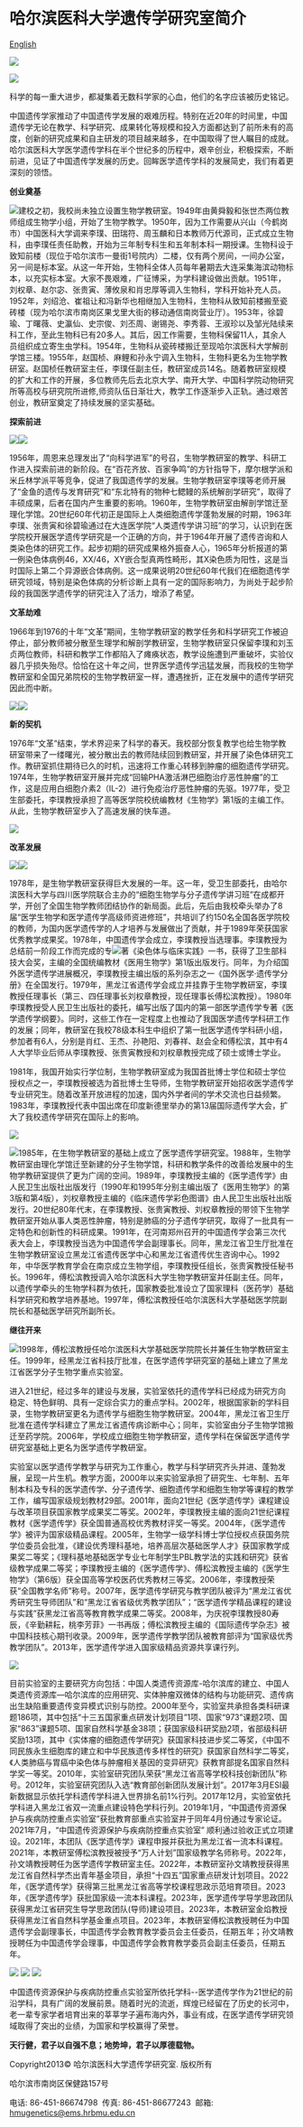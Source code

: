 # 哈尔滨医科大学遗传学研究室简介

[English](English/Home.htm)

![](dfiles/22077/image/banner_intro.jpg)

![](dfiles/22077/image/bg_mid_intro.jpg)

科学的每一重大进步，都凝集着无数科学家的心血，他们的名字应该被历史铭记。

中国遗传学家推动了中国遗传学发展的艰难历程。特别在近20年的时间里，中国遗传学无论在教学、科学研究、成果转化等规模和投入方面都达到了前所未有的高度，创新的研究成果和自主研发的项目越来越多，在中国取得了世人瞩目的成就。哈尔滨医科大学医学遗传学科在半个世纪多的历程中，艰辛创业，积极探索，不断前进，见证了中国遗传学发展的历史。回眸医学遗传学科的发展简史，我们有着更深刻的领悟。

**创业奠基**

![](/__local/F/AA/75/559EC5572C63FC76B714B7FBC68_BC1FF369_3A7FF.png)建校之初，我校尚未独立设置生物学教研室。1949年由黄舜毅和张世杰两位教师组成生物学小组，开始了生物学教学。1950年，因为工作需要从兴山（今鹤岗市）中国医科大学调来李璞、田瑞符、周玉麟和日本教师万代源司，正式成立生物科，由李璞任责任助教，开始为三年制专科生和五年制本科一期授课。生物科设于致知前楼（现位于哈尔滨市一曼街1号院内）二楼，仅有两个房间，一间办公室，另一间是标本室。从这一年开始，生物科全体人员每年暑期去大连采集海滨动物标本，以充实标本室。大家不畏艰难，广征博采，为学科建设做出贡献。1951年，刘权章、赵尔宓、张贵寅、薄攸泉和肖忠厚等调入生物科，学科开始补充人员。1952年，刘绍沧、崔祖让和冯新华也相继加入生物科，生物科从致知前楼搬至瓷砖楼（现为哈尔滨市南岗区果戈里大街的移动通信南岗营业厅）。1953年，徐碧瑜、丁曙薇、史瀛仙、史宗俊、刘丕周、谢锡尧、李秀蓉、王淑珍以及邹光陆续来科工作，至此生物科已有20多人。其后，因工作需要，生物科保留11人，其余人员组织成立寄生虫学科。1954年，生物科从瓷砖楼搬迁至现哈尔滨医科大学解剖学馆三楼。1955年，赵国桢、麻鲤和孙永宁调入生物科，生物科更名为生物学教研室。赵国桢任教研室主任，李璞任副主任，教研室成员14名。随着教研室规模的扩大和工作的开展，多位教师先后去北京大学、南开大学、中国科学院动物研究所等高校与研究院所进修,师资队伍日渐壮大，教学工作逐渐步入正轨。通过艰苦创业，教研室奠定了持续发展的坚实基础。

**探索前进**

![](/__local/3/2B/35/D0214CE58057031931C90725290_F765D31C_378BF.png)![](/__local/A/C2/3C/18EDC4D6870D196CB484239AD52_D4A8E878_3A7AC.png)

1956年，周恩来总理发出了“向科学进军”的号召，生物学教研室的教学、科研工作进入探索前进的新阶段。在“百花齐放、百家争鸣”的方针指导下，摩尔根学派和米丘林学派平等竞争，促进了我国遗传学的发展。生物学教研室李璞等老师开展了“金鱼的遗传与发育研究”和“东北特有的物种七鳃鳗的系统解剖学研究”，取得了丰硕成果，后者在国内产生重要的影响。1960年，生物学教研室由解剖学馆迁至理化学馆。20世纪60年代初正是国际上人类细胞遗传学蓬勃发展的时期，1963年李璞、张贵寅和徐碧瑜通过在大连医学院“人类遗传学讲习班”的学习，认识到在医学院校开展医学遗传学研究是一个正确的方向，并于1964年开展了遗传咨询和人类染色体的研究工作。起步初期的研究成果格外振奋人心，1965年分析报道的第一例染色体病例46，XX/46，XY嵌合型真两性畸形，其X染色质为阳性，这是当时国际上第二个异源嵌合体病例。这一成果说明20世纪60年代我们在细胞遗传学研究领域，特别是染色体病的分析诊断上具有一定的国际影响力，为尚处于起步阶段的我国医学遗传学的研究注入了活力，增添了希望。

**文革劫难**

1966年到1976的十年“文革”期间，生物学教研室的教学任务和科学研究工作被迫停止，部分教师被分散至生理学和解剖学教研室，生物学教研室只保留李璞和刘玉贞两位教师，科研和教学工作都陷入了瘫痪状态，教学设施遭到严重破坏，实验仪器几乎损失殆尽。恰恰在这十年之间，世界医学遗传学迅猛发展，而我校的生物学教研室和全国兄弟院校的生物学教研室一样，遭遇挫折，正在发展中的遗传学研究因此而中断。

![](/__local/1/E9/54/57841A7C311A59C34EAA371A23A_D3AF5171_30FF8.png)![](/__local/C/DB/31/7C7C667F32125D21290EA41E927_BB8BFBDA_115E0.jpg)

**新的契机**

1976年“文革”结束，学术界迎来了科学的春天。我校部分恢复教学也给生物学教研室带来了一缕曙光，被分散出去的教师陆续回到教研室，并开展了染色体研究工作。教研室抓住期待已久的时机，迅速将工作重心转移到肿瘤的细胞遗传学研究。1974年，生物学教研室开展并完成“回输PHA激活淋巴细胞治疗恶性肿瘤”的工作，这是应用白细胞介素2（IL-2）进行免疫治疗恶性肿瘤的先驱。1977年，受卫生部委托，李璞教授承担了高等医学院校统编教材《生物学》第1版的主编工作。从此，生物学教研室步入了高速发展的快车道。

![](/__local/3/A0/90/5F02CD76BF75C6D6554096138BE_3D92886B_2DE15.jpg)

**改革发展**

![](/__local/5/78/72/CAAF587E8ACB70E853A1CFE082F_AAFB71BA_6FEB.jpg)![](/__local/E/ED/8B/56FA5D959C8F111BD977E113D10_034E0E15_9369.jpg)

1978年，是生物学教研室获得巨大发展的一年。这一年，受卫生部委托，由哈尔滨医科大学与四川医学院联合主办的“细胞生物学与分子遗传学讲习班”在成都开学，开创了全国生物学教师团结协作的新局面。此后，先后由我校牵头举办了8届“医学生物学和医学遗传学高级师资进修班”，共培训了约150名全国各医学院校的教师，为国内医学遗传学的人才培养与发展做出了贡献，并于1989年荣获国家优秀教学成果奖。1978年，中国遗传学会成立，李璞教授当选理事。李璞教授为总结前一阶段工作而完成的专![](/__local/1/59/A1/4AC0DBCA588F5113B715EE8965F_28EE739A_12BF2.jpg)著《染色体与临床实践》一书，获得了卫生部科技大会奖，主编的全国统编教材《医用生物学》第1版出版发行。同年，为介绍国外医学遗传学进展概况，李璞教授主编出版的系列杂志之一《国外医学·遗传学分册》在全国发行。1979年，黑龙江省遗传学会成立并挂靠于生物学教研室，李璞教授任理事长（第三、四任理事长刘权章教授，现任理事长傅松滨教授）。1980年李璞教授受人民卫生出版社的委托，编写出版了国内的第一部医学遗传学专著《医学遗传学纲要》。同时，这些工作在一定程度上也推动了我国医学遗传学科研工作的发展；同年，教研室在我校78级本科生中组织了第一批医学遗传学科研小组，参加者有6人，分别是肖红、王杰、孙艳阳、刘春祥、赵会全和傅松滨，其中有4人大学毕业后师从李璞教授、张贵寅教授和刘权章教授完成了硕士或博士学业。

1981年，我国开始实行学位制，生物学教研室成为我国首批博士学位和硕士学位授权点之一，李璞教授被选为首批博士生导师，生物学教研室开始招收医学遗传学专业研究生。随着改革开放进程的加速，国内外学者间的学术交流也日益频繁。1983年，李璞教授代表中国出席在印度新德里举办的第13届国际遗传学大会，扩大了我校遗传学研究在国际上的影响。

![](/__local/4/4B/BA/F4BC5EBB20265A8B84EEB404F32_045E5C55_21CD9.jpg)

![](/__local/2/FC/C0/2A4740189702E3034CCD82FBF3A_C1528DD4_BE88.jpg)1985年，在生物学教研室的基础上成立了医学遗传学研究室。1988年，生物学教研室由理化学馆迁至新建的分子生物学馆，科研和教学条件的改善给发展中的生物学教研室提供了更为广阔的空间。1989年，李璞教授主编的《医学遗传学》由人民卫生出版社出版发行（1990年和1995年分别主编出版了《医用生物学》的第3版和第4版），刘权章教授主编的《临床遗传学彩色图谱》由人民卫生出版社出版发行。20世纪80年代末，在李璞教授、张贵寅教授、刘权章教授的带领下生物学教研室开始从事人类恶性肿瘤，特别是肺癌的分子遗传学研究，取得了一批具有一定特色和创新性的科研成果。1991年，在河南郑州召开的中国遗传学会第三次代表大会上，李璞教授当选为中国遗传学会副理事长。同年，黑龙江省卫生厅批准在生物学教研室设立黑龙江省遗传医学中心和黑龙江省遗传优生咨询中心。1992年，中华医学教育学会在南京成立生物学组，李璞教授任组长，张贵寅教授任秘书长。1996年，傅松滨教授调入哈尔滨医科大学生物学教研室并任副主任。同年，以遗传学牵头的生物学科群为依托，国家教委批准设立了国家理科（医药学）基础科学研究和教学培养基地。1997年，傅松滨教授任哈尔滨医科大学基础医学院副院长和基础医学研究所副所长。

**继往开来**

![](/__local/1/02/B0/17DE594ACD83A294E37DD3A3D9C_B39A2B9D_AACF.jpg)1998年，傅松滨教授任哈尔滨医科大学基础医学院院长并兼任生物学教研室主任。1999年，经黑龙江省科技厅批准，在医学遗传学研究室的基础上建立了黑龙江省医学分子生物学重点实验室。

进入21世纪，经过多年的建设与发展，实验室依托的遗传学科已经成为研究方向稳定、特色鲜明、具有一定综合实力的重点学科。2002年，根据国家新的学科目录，生物学教研室更名为遗传学与细胞生物学教研室。2004年，黑龙江省卫生厅批准在遗传学科建立了黑龙江省遗传病诊断中心；同年，实验室由分子生物学馆搬迁至药学院。2006年，学校成立细胞生物学教研室，遗传学科在保留医学遗传学研究室基础上更名为医学遗传学教研室。

实验室以医学遗传学教学与研究为工作重心，教学与科学研究齐头并进、蓬勃发展，呈现一片生机。教学方面，2000年以来实验室承担了研究生、七年制、五年制本科及专科的医学遗传学、分子遗传学、细胞遗传学和细胞生物学等课程的教学工作，编写国家级规划教材29部。2001年，面向21世纪《医学遗传学》课程建设与改革项目获国家教学成果奖二等奖。2002年，李璞教授主编的面向21世纪课程教材《医学遗传学》获全国普通高校优秀教材评奖一等奖。2004年，《医学遗传学》被评为国家级精品课程。2005年，生物学一级学科博士学位授权点获国务院学位委员会批准，《建设优秀理科基地，培养高层次基础医学人才》获国家教学成果奖二等奖；《理科基地基础医学专业七年制学生PBL教学法的实践和研究》获省级教学成果二等奖；李璞教授主编的《医学遗传学》、傅松滨教授主编的《医学生物学》（第6版）获全国高等学校医药优秀教材三等奖。2006年，李璞教授荣获“全国教学名师”称号。2007年，医学遗传学研究与教学团队被评为“黑龙江省优秀研究生导师团队”和“黑龙江省省级优秀教学团队”；“医学遗传学精品课程的建设与实践”获黑龙江省高等教育教学成果二等奖。2008年，为庆祝李璞教授80寿辰，《辛勤耕耘，桃李芳菲》一书再版；傅松滨教授主编的《国际遗传学杂志》被中国科技核心期刊收录。2009年，医学遗传学教学团队被教育部评为“国家级优秀教学团队”。2013年，医学遗传学进入国家级精品资源共享课行列。

![](/__local/0/C0/4E/8F427E3CCDE8F823885C10444DC_70D8352F_1BBDD.jpg)

目前实验室的主要研究方向包括：中国人类遗传资源库-哈尔滨库的建立、中国人类遗传资源库—哈尔滨库的应用研究、实体肿瘤双微体的结构与功能研究、遗传病出生缺陷重要遗传变异模式识别与防控。2000年至今，实验室共承担各类科研课题186项，其中包括“十三五国家重点研发计划项目”1项、国家“973”课题2项、国家“863”课题5项、国家自然科学基金38项；获国家级科研奖励2项，省部级科研奖励13项，其中《实体瘤的细胞遗传学研究》获国家科技进步奖二等奖，《中国不同民族永生细胞库的建立和中华民族遗传多样性的研究》获国家自然科学二等奖，《人类肺癌与胃癌中染色体与肿瘤相关基因的变异研究》获教育部提名国家自然科学奖一等奖。2010年，实验室研究团队荣获“黑龙江省高等学校科技创新团队”称号。2012年，实验室研究团队入选“教育部创新团队发展计划”。2017年3月ESI最新数据显示依托学科遗传学科进入世界排名前1%行列。2017年12月，实验室依托学科进入黑龙江省双一流重点建设特色学科行列。2019年1月，“中国遗传资源保护与疾病防控重点实验室”获批教育部重点实验室并于同年4月份通过专家论证。2021年7月，“中国遗传资源保护与疾病防控重点实验室” 顺利通过验收正式立项建设。2021年，本团队《医学遗传学》课程申报并获批为黑龙江省一流本科课程。2021年，本教研室傅松滨教授被授予“万人计划”国家级教学名师称号。2022年，孙文靖教授聘任为医学遗传学教研室主任。2022年，本教研室孙文靖教授获得黑龙江省自然科学杰出青年基金项目，承担“十四五”国家重点研发计划项目。2022年，《医学遗传学》获得第三批黑龙江省高等学校课程思政示范培育项目。2023年，《医学遗传学》获批国家级一流本科课程。2023年，医学遗传学导学思政团队获得黑龙江省研究生导学思政团队(导师)建设项目。2023年，本教研室金焰教授获得黑龙江省自然科学基金重点项目。2023年，本教研室傅松滨教授聘任为中国遗传学会副理事长，中国遗传学会教育教学委员会主任委员，任期五年；孙文靖教授聘任为中国遗传学会理事，中国遗传学会教育教学委员会副主任委员，任期五年。

![](/__local/3/33/BD/F41BA2ECF7AC45417C22F247679_F34EDF4F_13D68.jpg) ![](/__local/7/36/31/0383AB2FB49EAD643EC86F53149_4F1E1BB0_1E2DC.jpg) ![](/__local/F/65/98/B552B9068F65DD12CB9598FB199_1080F78C_18D03.jpg)

中国遗传资源保护与疾病防控重点实验室所依托学科\--医学遗传学作为21世纪的前沿学科，具有广阔的发展前景。随着时光的流逝，辉煌已经留在了历史的长河中，老一辈专家学者培育出来的莘莘学子遍布海内外，事业有成，在医学遗传学研究领域取得了突出的业绩，为国家和学校赢得了荣誉。

**天行健，君子以自强不息；地势坤，君子以厚德载物。**

Copyright2013© 哈尔滨医科大学遗传学研究室. 版权所有

哈尔滨市南岗区保健路157号

电话: 86-451-86674798  传真: 86-451-86677243  邮箱: hmugenetics@ems.hrbmu.edu.cn
